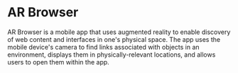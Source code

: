 AR Browser
==========

AR Browser is a mobile app that uses augmented reality to enable discovery of web content and interfaces in one's physical space.
The app uses the mobile device's camera to find links associated with objects in an environment, displays them in physically-relevant locations, and allows users to open them within the app.
